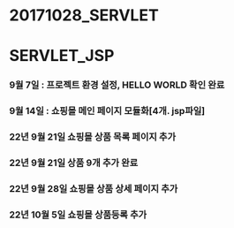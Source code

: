 # 20171028_SERVLET
# SERVLET_JSP
### 9월 7일 : 프로젝트 환경 설정,  HELLO WORLD 확인 완료
### 9월 14일 : 쇼핑몰 메인 페이지 모듈화[4개. jsp파일]
### 22년 9월 21일 쇼핑몰 상품 목록 페이지 추가
### 22년 9월 21일 상품 9개 추가 완료
### 22년 9월 28일 쇼핑몰 상품 상세 페이지 추가
### 22년 10월 5일 쇼핑몰 상품등록 추가